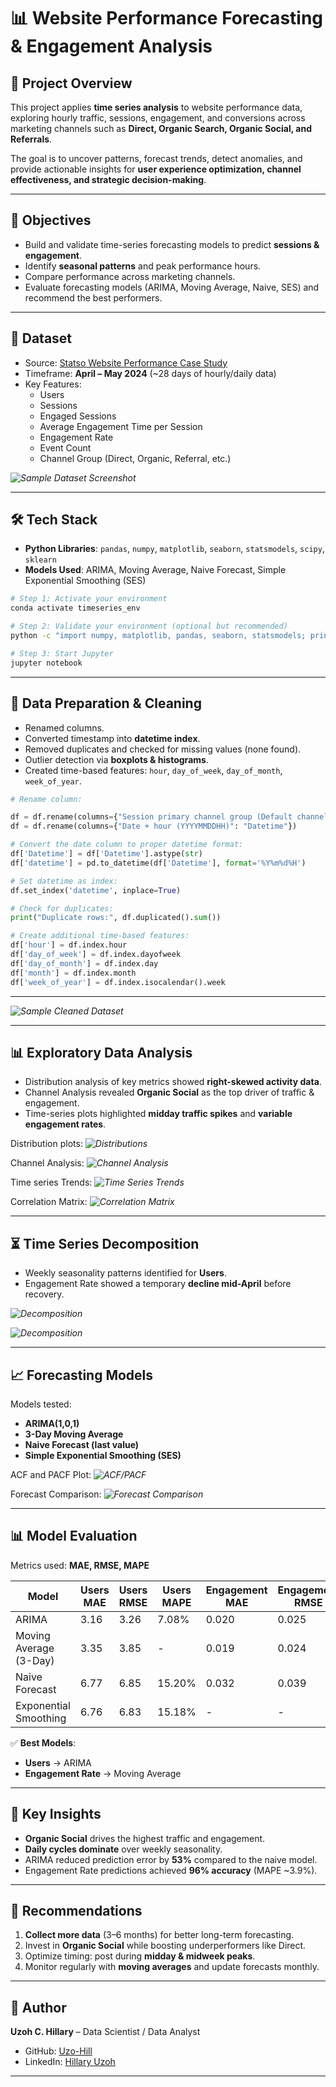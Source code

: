 # 📊 Website Performance Forecasting & Engagement Analysis

## 📌 Project Overview
This project applies **time series analysis** to website performance data, exploring hourly traffic, sessions, engagement, and conversions across marketing channels such as **Direct, Organic Search, Organic Social, and Referrals**.  

The goal is to uncover patterns, forecast trends, detect anomalies, and provide actionable insights for **user experience optimization, channel effectiveness, and strategic decision-making**.

---

## 🎯 Objectives
- Build and validate time-series forecasting models to predict **sessions & engagement**.  
- Identify **seasonal patterns** and peak performance hours.  
- Compare performance across marketing channels.  
- Evaluate forecasting models (ARIMA, Moving Average, Naive, SES) and recommend the best performers.  

---


## 📂 Dataset
- Source: [Statso Website Performance Case Study](https://statso.io/website-performance-case-study/)  
- Timeframe: **April – May 2024** (~28 days of hourly/daily data)  
- Key Features:  
  - Users  
  - Sessions  
  - Engaged Sessions  
  - Average Engagement Time per Session  
  - Engagement Rate  
  - Event Count  
  - Channel Group (Direct, Organic, Referral, etc.)

 *![Sample Dataset Screenshot](https://github.com/Uzo-Hill/Website-Performance-Time-Series-Forecasting/blob/main/raw_data.PNG)*

---

## 🛠️ Tech Stack
- **Python Libraries**: `pandas`, `numpy`, `matplotlib`, `seaborn`, `statsmodels`, `scipy`, `sklearn`  
- **Models Used**: ARIMA, Moving Average, Naive Forecast, Simple Exponential Smoothing (SES)

```bash
# Step 1: Activate your environment 
conda activate timeseries_env 

# Step 2: Validate your environment (optional but recommended) 
python -c "import numpy, matplotlib, pandas, seaborn, statsmodels; print('NumPy:', numpy.__version__); print('All imports working!')" 

# Step 3: Start Jupyter 
jupyter notebook
```

---

## 🔎 Data Preparation & Cleaning
- Renamed columns.
- Converted timestamp into **datetime index**.  
- Removed duplicates and checked for missing values (none found).  
- Outlier detection via **boxplots & histograms**.  
- Created time-based features: `hour`, `day_of_week`, `day_of_month`, `week_of_year`.  

```python
# Rename column:

df = df.rename(columns={"Session primary channel group (Default channel group)": "Session primary channel group"})
df = df.rename(columns={"Date + hour (YYYYMMDDHH)": "Datetime"})

# Convert the date column to proper datetime format:
df['Datetime'] = df['Datetime'].astype(str)
df['datetime'] = pd.to_datetime(df['Datetime'], format='%Y%m%d%H')

# Set datetime as index:
df.set_index('datetime', inplace=True)

# Check for duplicates:
print("Duplicate rows:", df.duplicated().sum())

# Create additional time-based features:
df['hour'] = df.index.hour
df['day_of_week'] = df.index.dayofweek
df['day_of_month'] = df.index.day
df['month'] = df.index.month
df['week_of_year'] = df.index.isocalendar().week
```

---
*![Sample Cleaned Dataset](https://github.com/Uzo-Hill/Website-Performance-Time-Series-Forecasting/blob/main/Transformed_Data.PNG)*

---


## 📊 Exploratory Data Analysis
- Distribution analysis of key metrics showed **right-skewed activity data**.  
- Channel Analysis revealed **Organic Social** as the top driver of traffic & engagement.  
- Time-series plots highlighted **midday traffic spikes** and **variable engagement rates**.  

Distribution plots: *![Distributions](https://github.com/Uzo-Hill/Website-Performance-Time-Series-Forecasting/blob/main/Distribution_Plots.PNG)*  

 


 
Channel Analysis:  *![Channel Analysis](https://github.com/Uzo-Hill/Website-Performance-Time-Series-Forecasting/blob/main/Channel_Analysis.PNG)*  





Time series Trends: *![Time Series Trends](https://github.com/Uzo-Hill/Website-Performance-Time-Series-Forecasting/blob/main/TimeSeriesPattern.PNG)*  



Correlation Matrix: *![Correlation Matrix](https://github.com/Uzo-Hill/Website-Performance-Time-Series-Forecasting/blob/main/Correlation_Matrix.PNG)* 

---

## ⏳ Time Series Decomposition
- Weekly seasonality patterns identified for **Users**.  
- Engagement Rate showed a temporary **decline mid-April** before recovery.  

 *![Decomposition](https://github.com/Uzo-Hill/Website-Performance-Time-Series-Forecasting/blob/main/Series_Decomposition_Users.PNG)*

 *![Decomposition](https://github.com/Uzo-Hill/Website-Performance-Time-Series-Forecasting/blob/main/Series_Decomposition_EngagementRate.PNG)*


---

## 📈 Forecasting Models
Models tested:
- **ARIMA(1,0,1)**  
- **3-Day Moving Average**  
- **Naive Forecast (last value)**  
- **Simple Exponential Smoothing (SES)**  

ACF and PACF Plot: *![ACF/PACF](https://github.com/Uzo-Hill/Website-Performance-Time-Series-Forecasting/blob/main/ACF_PACF.PNG)*  



Forecast Comparison: *![Forecast Comparison](https://github.com/Uzo-Hill/Website-Performance-Time-Series-Forecasting/blob/main/ForecastPrediction.PNG)*  

---


## 📊 Model Evaluation
Metrics used: **MAE, RMSE, MAPE**  

| Model                  | Users MAE | Users RMSE | Users MAPE | Engagement MAE | Engagement RMSE | Engagement MAPE |
|-------------------------|-----------|------------|------------|----------------|-----------------|-----------------|
| ARIMA                  | 3.16      | 3.26       | 7.08%      | 0.020          | 0.025           | 3.89%           |
| Moving Average (3-Day) | 3.35      | 3.85       | -          | 0.019          | 0.024           | -               |
| Naive Forecast         | 6.77      | 6.85       | 15.20%     | 0.032          | 0.039           | 6.11%           |
| Exponential Smoothing  | 6.76      | 6.83       | 15.18%     | -              | -               | -               |

✅ **Best Models**:  
- **Users** → ARIMA  
- **Engagement Rate** → Moving Average  

---

## 📌 Key Insights
- **Organic Social** drives the highest traffic and engagement.  
- **Daily cycles dominate** over weekly seasonality.  
- ARIMA reduced prediction error by **53%** compared to the naive model.  
- Engagement Rate predictions achieved **96% accuracy** (MAPE ~3.9%).  

---

## 📢 Recommendations
1. **Collect more data** (3–6 months) for better long-term forecasting.  
2. Invest in **Organic Social** while boosting underperformers like Direct.  
3. Optimize timing: post during **midday & midweek peaks**.  
4. Monitor regularly with **moving averages** and update forecasts monthly.  

---

## 👤 Author
**Uzoh C. Hillary** – Data Scientist / Data Analyst  

- GitHub: [Uzo-Hill](https://github.com/Uzo-Hill)  
- LinkedIn: [Hillary Uzoh](http://www.linkedin.com/in/hillaryuzoh)  

---












